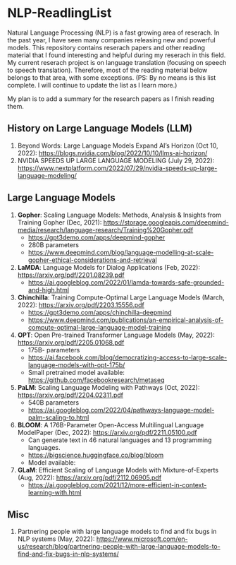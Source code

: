 # NLP-ReadlingList

Natural Language Processing (NLP) is a fast growing area of reserach. In the past year, I have seen many companies releasing new and powerful models. This repository contains reserach papers and other reading material that I found interesting and helpful during my reserach in this field. My current reserach project is on language translation (focusing on speech to speech translation). Therefore, most of the reading material below belongs to that area, with some exceptions. 
(PS: By no means is this list complete. I will continue to update the list as I learn more.)

My plan is to add a summary for the research papers as I finish reading them.

## History on Large Language Models (LLM)
1. Beyond Words: Large Language Models Expand AI’s Horizon (Oct 10, 2022): https://blogs.nvidia.com/blog/2022/10/10/llms-ai-horizon/ 
2. NVIDIA SPEEDS UP LARGE LANGUAGE MODELING (July 29, 2022): https://www.nextplatform.com/2022/07/29/nvidia-speeds-up-large-language-modeling/

## Large Language Models 
1. **Gopher**: Scaling Language Models: Methods, Analysis & Insights from Training Gopher (Dec, 2021): https://storage.googleapis.com/deepmind-media/research/language-research/Training%20Gopher.pdf
   - https://gpt3demo.com/apps/deepmind-gopher
   - 280B parameters
   - https://www.deepmind.com/blog/language-modelling-at-scale-gopher-ethical-considerations-and-retrieval
2. **LaMDA**: Language Models for Dialog Applications (Feb, 2022): https://arxiv.org/pdf/2201.08239.pdf
   - https://ai.googleblog.com/2022/01/lamda-towards-safe-grounded-and-high.html
3. **Chinchilla**: Training Compute-Optimal Large Language Models (March, 2022): https://arxiv.org/pdf/2203.15556.pdf
   - https://gpt3demo.com/apps/chinchilla-deepmind
   - https://www.deepmind.com/publications/an-empirical-analysis-of-compute-optimal-large-language-model-training
5. **OPT**: Open Pre-trained Transformer Language Models (May, 2022): https://arxiv.org/pdf/2205.01068.pdf
   - 175B- parameters
   - https://ai.facebook.com/blog/democratizing-access-to-large-scale-language-models-with-opt-175b/
   - Small pretrained model available: https://github.com/facebookresearch/metaseq 
6. **PaLM**: Scaling Language Modeling with Pathways (Oct, 2022): https://arxiv.org/pdf/2204.02311.pdf
   - 540B parameters
   - https://ai.googleblog.com/2022/04/pathways-language-model-palm-scaling-to.html
7. **BLOOM**: A 176B-Parameter Open-Access Multilingual Language ModelPaper (Dec, 2022): https://arxiv.org/pdf/2211.05100.pdf
   - Can generate text in 46 natural languages and 13 programming languages.
   - https://bigscience.huggingface.co/blog/bloom
   - Model available: 
8. **GLaM**: Efficient Scaling of Language Models with Mixture-of-Experts (Aug, 2022): https://arxiv.org/pdf/2112.06905.pdf
   - https://ai.googleblog.com/2021/12/more-efficient-in-context-learning-with.html



## Misc
1. Partnering people with large language models to find and fix bugs in NLP systems (May, 2022): https://www.microsoft.com/en-us/research/blog/partnering-people-with-large-language-models-to-find-and-fix-bugs-in-nlp-systems/
